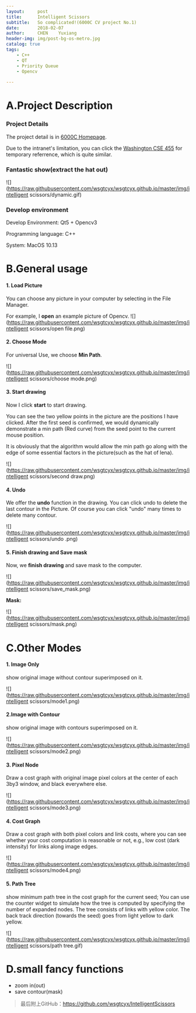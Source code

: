 ```yaml
---
layout:     post
title:      Intelligent Scissors
subtitle:   So complicated!(6000C CV project No.1)
date:       2018-02-07
author:     CHEN	Yuxiang
header-img: img/post-bg-os-metro.jpg
catalog: true
tags:
    - C++
    - QT
    - Priority Queue
    - Opencv
    
---
```

# A.Project Description
### Project Details

The project detail is in [6000C Homepage](https://home.cse.ust.hk/~cktang/msbd6000c/Password_Only/projects/iscissor/index.html). 

Due to the intranet's limitation, you can click the [Washington CSE 455](https://courses.cs.washington.edu/courses/cse455/03wi/projects/project1/web/project1.htm) for temporary referrence, which is quite similar.

### Fantastic show(extract the hat out)
![](https://raw.githubusercontent.com/wsgtcyx/wsgtcyx.github.io/master/img/intelligent scissors/dynamic.gif)

### Develop environment
Develop Environment: Qt5 + Opencv3

Programming language: C++

System: MacOS 10.13

# B.General usage
#### 1. Load Picture
You can choose any picture in your computer by selecting in the File Manager.

For example, I **open** an example picture of Opencv.
![](https://raw.githubusercontent.com/wsgtcyx/wsgtcyx.github.io/master/img/intelligent scissors/open file.png)


#### 2. Choose Mode
For universal Use, we choose **Min Path**.

![](https://raw.githubusercontent.com/wsgtcyx/wsgtcyx.github.io/master/img/intelligent scissors/choose mode.png)

#### 3. Start drawing
Now I click **start** to start drawing.

You can see the two yellow points in the picture are the positions I have clicked. After the first seed is confirmed, we would dynamically demonstrate a min path (Red curve) from the seed point to the current mouse position. 

It is obviously that the algorithm would allow the min path go along with the edge of some essential factors in the picture(such as the hat of lena).

![](https://raw.githubusercontent.com/wsgtcyx/wsgtcyx.github.io/master/img/intelligent scissors/second draw.png)

#### 4. Undo
We offer the **undo** function in the drawing. You can click undo to delete the last contour in the Picture. Of course you can click "undo" many times to delete many contour.

![](https://raw.githubusercontent.com/wsgtcyx/wsgtcyx.github.io/master/img/intelligent scissors/undo .png)

#### 5. Finish drawing and Save mask

Now, we **finish drawing** and save mask to the computer.

![](https://raw.githubusercontent.com/wsgtcyx/wsgtcyx.github.io/master/img/intelligent scissors/save_mask.png)

**Mask:**

![](https://raw.githubusercontent.com/wsgtcyx/wsgtcyx.github.io/master/img/intelligent scissors/mask.png)

# C.Other Modes

#### 1. Image Only
show original image without contour superimposed on it.

![](https://raw.githubusercontent.com/wsgtcyx/wsgtcyx.github.io/master/img/intelligent scissors/mode1.png)

#### 2.Image with Contour
show original image with contours superimposed on it.

![](https://raw.githubusercontent.com/wsgtcyx/wsgtcyx.github.io/master/img/intelligent scissors/mode2.png)

#### 3. Pixel Node
Draw a cost graph with original image pixel colors at the center of each 3by3 window, and black everywhere else.

![](https://raw.githubusercontent.com/wsgtcyx/wsgtcyx.github.io/master/img/intelligent scissors/mode3.png)

#### 4. Cost Graph
Draw a cost graph with both pixel colors and link costs, where you can see whether your cost computation is reasonable or not, e.g., low cost (dark intensity) for links along image edges.

![](https://raw.githubusercontent.com/wsgtcyx/wsgtcyx.github.io/master/img/intelligent scissors/mode4.png)

#### 5. Path Tree
show minimum path tree in the cost graph for the current seed; You can use the counter widget to simulate how the tree is computed by specifying the number of expanded nodes. The tree consists of links with yellow color. The back track direction (towards the seed) goes from light yellow to dark yellow.
 
![](https://raw.githubusercontent.com/wsgtcyx/wsgtcyx.github.io/master/img/intelligent scissors/path tree.gif)

# D.small fancy functions
- zoom in(out)
- save contour(mask)


>最后附上GitHub：<https://github.com/wsgtcyx/IntelligentScissors>


<!-- <video controls="" preload="none" poster="http://media.w3.org/2010/05/sintel/poster.png"><source src="http://media.w3.org/2010/05/sintel/trailer.mp4" type="video/mp4"><source src="http://media.w3.org/2010/05/sintel/trailer.webm" type="video/webm"><source src="http://media.w3.org/2010/05/sintel/trailer.ogv" type="video/ogg"><p>Your user agent does not support the HTML5 Video element.</p></video>-->
